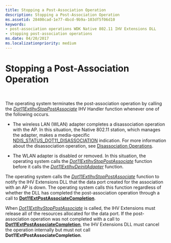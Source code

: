 ```yaml
---
title: Stopping a Post-Association Operation
description: Stopping a Post-Association Operation
ms.assetid: 28400cad-1e77-4bcd-9b9a-103df5f06d10
keywords:
- post-association operations WDK Native 802.11 IHV Extensions DLL
- stopping post-association operations
ms.date: 04/20/2017
ms.localizationpriority: medium
---
```


# Stopping a Post-Association Operation




 

The operating system terminates the post-association operation by calling the [*Dot11ExtIhvStopPostAssociate*](/windows-hardware/drivers/ddi/wlanihv/nc-wlanihv-dot11extihv_stop_post_associate) IHV Handler function whenever one of the following occurs.

-   The wireless LAN (WLAN) adapter completes a disassociation operation with the AP. In this situation, the Native 802.11 station, which manages the adapter, makes a media-specific [NDIS\_STATUS\_DOT11\_DISASSOCIATION](/previous-versions/windows/hardware/wireless/ndis-status-dot11-disassociation) indication. For more information about the disassociation operation, see [Disassociation Operations](/previous-versions/windows/hardware/wireless/disassociation-operations).

-   The WLAN adapter is disabled or removed. In this situation, the operating system calls the [*Dot11ExtIhvStopPostAssociate*](/windows-hardware/drivers/ddi/wlanihv/nc-wlanihv-dot11extihv_stop_post_associate) function before it calls the [*Dot11ExtIhvDeinitAdapter*](/windows-hardware/drivers/ddi/wlanihv/nc-wlanihv-dot11extihv_deinit_adapter) function.

The operating system calls the [*Dot11ExtIhvStopPostAssociate*](/windows-hardware/drivers/ddi/wlanihv/nc-wlanihv-dot11extihv_stop_post_associate) function to notify the IHV Extensions DLL that the data port created for the association with an AP is down. The operating system calls this function regardless of whether the DLL has completed the post-association operation through a call to [**Dot11ExtPostAssociateCompletion**](/windows-hardware/drivers/ddi/wlanihv/nc-wlanihv-dot11ext_post_associate_completion).

When [*Dot11ExtIhvStopPostAssociate*](/windows-hardware/drivers/ddi/wlanihv/nc-wlanihv-dot11extihv_stop_post_associate) is called, the IHV Extensions must release all of the resources allocated for the data port. If the post-association operation was not completed with a call to [**Dot11ExtPostAssociateCompletion**](/windows-hardware/drivers/ddi/wlanihv/nc-wlanihv-dot11ext_post_associate_completion), the IHV Extensions DLL must cancel the operation internally but must not call **Dot11ExtPostAssociateCompletion**.

 

 